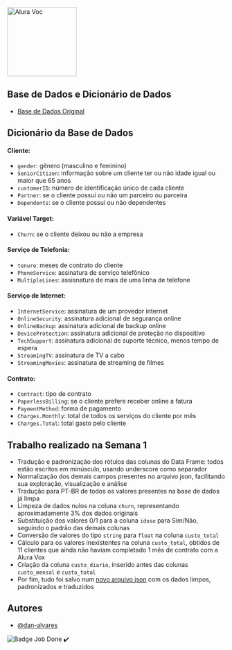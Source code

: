 <img src="https://github.com/sthemonica/alura-voz/blob/main/logos-alura%20voz/Logo%20Alura%20Voz-01.png" alt="Alura Voc" height="160"/>


## Base de Dados e Dicionário de Dados

 - [Base de Dados Original](https://github.com/sthemonica/alura-voz/blob/main/Dados/Telco-Customer-Churn.json)

## Dicionário da Base de Dados

#### Cliente:
* `gender`: gênero (masculino e feminino) 
* `SeniorCitizen`: informação sobre um cliente ter ou não idade igual ou maior que 65 anos 
* `customerID`: número de identificação único de cada cliente
* `Partner`:  se o cliente possui ou não um parceiro ou parceira
* `Dependents`: se o cliente possui ou não dependentes

#### Variável Target:
* `Churn`: se o cliente deixou ou não a empresa 

#### Serviço de Telefonia:
* `tenure`:  meses de contrato do cliente
* `PhoneService`: assinatura de serviço telefônico 
* `MultipleLines`: assisnatura de mais de uma linha de telefone 

#### Serviço de Internet:
* `InternetService`: assinatura de um provedor internet 
* `OnlineSecurity`: assinatura adicional de segurança online 
* `OnlineBackup`: assinatura adicional de backup online 
* `DeviceProtection`: assinatura adicional de proteção no dispositivo 
* `TechSupport`: assinatura adicional de suporte técnico, menos tempo de espera
* `StreamingTV`: assinatura de TV a cabo 
* `StreamingMovies`: assinatura de streaming de filmes 

#### Contrato:
* `Contract`: tipo de contrato
* `PaperlessBilling`: se o cliente prefere receber online a fatura
* `PaymentMethod`: forma de pagamento
* `Charges.Monthly`: total de todos os serviços do cliente por mês
* `Charges.Total`: total gasto pelo cliente
 

## Trabalho realizado na Semana 1

 - Tradução e padronização dos rótulos das colunas do Data Frame: todos estão escritos em minúsculo, usando underscore como separador
 - Normalização dos demais campos presentes no arquivo json, facilitando sua exploração, visualização e análise
 - Tradução para PT-BR de todos os valores presentes na base de dados já limpa
 - Limpeza de dados nulos na coluna `churn`, representando aproximadamente 3% dos dados originais
 - Substituição dos valores 0/1 para a coluna `idoso` para Sim/Não, seguindo o padrão das demais colunas
 - Conversão de valores do tipo `string` para `float` na coluna `custo_total`
 - Cálculo para os valores inexistentes na coluna `custo_total`, obtidos de 11 clientes que ainda não haviam completado 1 mês de contrato com a Alura Vox
 - Criação da coluna `custo_diario`, inserido antes das colunas `custo_mensal` e `custo_total`
 - Por fim, tudo foi salvo num [novo arquivo json](https://github.com/dan-alvares/Desafio-Data-Science-Alura/blob/main/Semana%201/dados_churn_clean.json) com os dados limpos, padronizados e traduzidos
 
 
## Autores

- [@dan-alvares](https://www.github.com/dan-alvares)

![Badge Job Done](http://img.shields.io/static/v1?label=STATUS&message=FINALIZADO&color=GREEN&style=for-the-badge)  :heavy_check_mark: